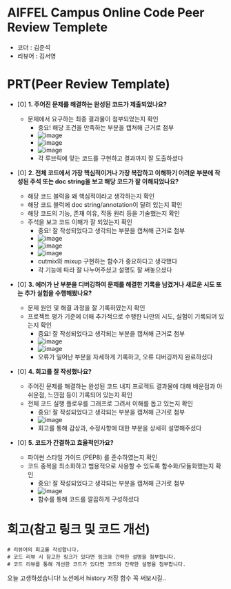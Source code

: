 # AIFFEL Campus Online Code Peer Review Templete
- 코더 : 김준석
- 리뷰어 : 김서영


# PRT(Peer Review Template)
- [O]  **1. 주어진 문제를 해결하는 완성된 코드가 제출되었나요?**
    - 문제에서 요구하는 최종 결과물이 첨부되었는지 확인
        - 중요! 해당 조건을 만족하는 부분을 캡쳐해 근거로 첨부
        - ![image](https://github.com/user-attachments/assets/80429806-b05d-4ea8-af37-4198fd2755c9)
        - ![image](https://github.com/user-attachments/assets/0c6011da-f642-47e7-8847-e2b3141be5b7)
        - ![image](https://github.com/user-attachments/assets/3e1b13ed-c3dc-4781-a76c-f8aff2e42ab8)
        - 각 루브릭에 맞는 코드를 구현하고 결과까지 잘 도출하셨다
    
- [O]  **2. 전체 코드에서 가장 핵심적이거나 가장 복잡하고 이해하기 어려운 부분에 작성된 
주석 또는 doc string을 보고 해당 코드가 잘 이해되었나요?**
    - 해당 코드 블럭을 왜 핵심적이라고 생각하는지 확인
    - 해당 코드 블럭에 doc string/annotation이 달려 있는지 확인
    - 해당 코드의 기능, 존재 이유, 작동 원리 등을 기술했는지 확인
    - 주석을 보고 코드 이해가 잘 되었는지 확인
        - 중요! 잘 작성되었다고 생각되는 부분을 캡쳐해 근거로 첨부
        - ![image](https://github.com/user-attachments/assets/075f0080-fc1e-4d61-9c00-c42652c0c336)
        - ![image](https://github.com/user-attachments/assets/ba1dcfdf-01d7-4062-b54c-3b66da369b92)
        - ![image](https://github.com/user-attachments/assets/7ddcf3ce-ed8e-4400-8611-58c17dc42b55)
        - cutmix와 mixup 구현하는 함수가 중요하다고 생각했다
        - 각 기능에 따라 잘 나누어주셨고 설명도 잘 써놓으셨다
        
- [O]  **3. 에러가 난 부분을 디버깅하여 문제를 해결한 기록을 남겼거나
새로운 시도 또는 추가 실험을 수행해봤나요?**
    - 문제 원인 및 해결 과정을 잘 기록하였는지 확인
    - 프로젝트 평가 기준에 더해 추가적으로 수행한 나만의 시도, 
    실험이 기록되어 있는지 확인
        - 중요! 잘 작성되었다고 생각되는 부분을 캡쳐해 근거로 첨부
        - ![image](https://github.com/user-attachments/assets/13ea06b9-25b8-4b93-8475-cf94abae2e8f)
        - ![image](https://github.com/user-attachments/assets/36679cbc-e497-404d-a708-f55c84ed4dd4)
        - 오류가 일어난 부분을 자세하게 기록하고, 오류 디버깅까지 완료하셨다
        
- [O]  **4. 회고를 잘 작성했나요?**
    - 주어진 문제를 해결하는 완성된 코드 내지 프로젝트 결과물에 대해
    배운점과 아쉬운점, 느낀점 등이 기록되어 있는지 확인
    - 전체 코드 실행 플로우를 그래프로 그려서 이해를 돕고 있는지 확인
        - 중요! 잘 작성되었다고 생각되는 부분을 캡쳐해 근거로 첨부
        - ![image](https://github.com/user-attachments/assets/6a3703e9-e9fa-4aa5-9c6c-5e335b220703)
        - 회고를 통해 감상과, 수정사항에 대한 부분을 상세히 설명해주셨다

        
- [O]  **5. 코드가 간결하고 효율적인가요?**
    - 파이썬 스타일 가이드 (PEP8) 를 준수하였는지 확인
    - 코드 중복을 최소화하고 범용적으로 사용할 수 있도록 함수화/모듈화했는지 확인
        - 중요! 잘 작성되었다고 생각되는 부분을 캡쳐해 근거로 첨부
        - ![image](https://github.com/user-attachments/assets/154c46b6-4bc3-4359-b0aa-2630a9944f18)
        - 함수를 통해 코드를 깔끔하게 구성하셨다



# 회고(참고 링크 및 코드 개선)
```
# 리뷰어의 회고를 작성합니다.
# 코드 리뷰 시 참고한 링크가 있다면 링크와 간략한 설명을 첨부합니다.
# 코드 리뷰를 통해 개선한 코드가 있다면 코드와 간략한 설명을 첨부합니다.
```
오늘 고생하셨습니다!
노션에서 history 저장 함수 꼭 써보시길..
